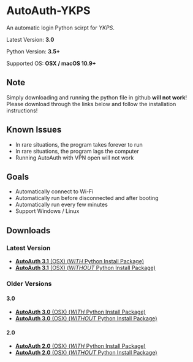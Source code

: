 # AutoAuth-YKPS

An automatic login Python scirpt for *YKPS*.

Latest Version: **3.0**

Python Version: **3.5+**

Supported OS: **OSX / macOS 10.9+**

## Note
Simply downloading and running the python file in github **will not work**! Please download through the links below and follow the installation instructions!

## Known Issues
* In rare situations, the program takes forever to run
* In rare situations, the program lags the computer
* Running AutoAuth with VPN open will not work

## Goals
* Automatically connect to Wi-Fi
* Automatically run before disconnected and after booting
* Automatically run every few minutes
* Support Windows / Linux

## Downloads
### Latest Version
* [**AutoAuth 3.1** (OSX) (*WITH* Python Install Package)](https://pan.baidu.com/s/1nvbjcLj)
* [**AutoAuth 3.1** (OSX) (*WITHOUT* Python Install Package)](https://pan.baidu.com/s/1dF9ptWd)

### Older Versions
#### 3.0
* [**AutoAuth 3.0** (OSX) (*WITH* Python Install Package)](https://pan.baidu.com/s/1mirzGgg)
* [**AutoAuth 3.0** (OSX) (*WITHOUT* Python Install Package)](https://pan.baidu.com/s/1hrCWvQG)

#### 2.0
* [**AutoAuth 2.0** (OSX) (*WITH* Python Install Package)](https://pan.baidu.com/s/1miATkb2)
* [**AutoAuth 2.0** (OSX) (*WITHOUT* Python Install Package)](https://pan.baidu.com/s/1bp9jBaR)
